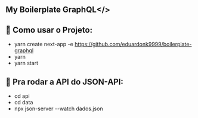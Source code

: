 ## My Boilerplate GraphQL</>


## :hammer: Como usar o Projeto:
- yarn create next-app -e https://github.com/eduardonk9999/boilerplate-graphql
- yarn
- yarn start

## :hammer: Pra rodar a API do JSON-API:
- cd api
- cd data
- npx json-server --watch dados.json


